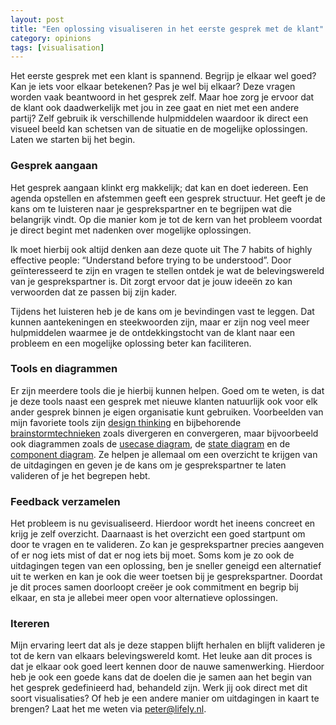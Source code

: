 ```yaml
---
layout: post
title: "Een oplossing visualiseren in het eerste gesprek met de klant"
category: opinions
tags: [visualisation]
---
```


Het eerste gesprek met een klant is spannend. Begrijp je elkaar wel goed? Kan je iets voor elkaar betekenen? Pas je wel bij elkaar? Deze vragen worden vaak beantwoord in het gesprek zelf. Maar hoe zorg je ervoor dat de klant ook daadwerkelijk met jou in zee gaat en niet met een andere partij? Zelf gebruik ik verschillende hulpmiddelen waardoor ik direct een visueel beeld kan schetsen van de situatie en de mogelijke oplossingen. Laten we starten bij het begin.

### Gesprek aangaan

Het gesprek aangaan klinkt erg makkelijk; dat kan en doet iedereen. Een agenda opstellen en afstemmen geeft een gesprek structuur. Het geeft je de kans om te luisteren naar je gesprekspartner en te begrijpen wat die belangrijk vindt. Op die manier kom je tot de kern van het probleem voordat je direct begint met nadenken over mogelijke oplossingen.

Ik moet hierbij ook altijd denken aan deze quote uit The 7 habits of highly effective people: “Understand before trying to be understood”. Door geïnteresseerd te zijn en vragen te stellen ontdek je wat de belevingswereld van je gesprekspartner is. Dit zorgt ervoor dat je jouw ideeën zo kan verwoorden dat ze passen bij zijn kader.

Tijdens het luisteren heb je de kans om je bevindingen vast te leggen. Dat kunnen aantekeningen en steekwoorden zijn, maar er zijn nog veel meer hulpmiddelen waarmee je de ontdekkingstocht van de klant naar een probleem en een mogelijke oplossing beter kan faciliteren.

### Tools en diagrammen

Er zijn meerdere tools die je hierbij kunnen helpen. Goed om te weten, is dat je deze tools naast een gesprek met nieuwe klanten natuurlijk ook voor elk ander gesprek binnen je eigen organisatie kunt gebruiken. Voorbeelden van mijn favoriete tools zijn [design thinking](https://www.frankwatching.com/archive/2017/04/10/design-thinking-gewoon-doen-5-concrete-stappen/) en bijbehorende [brainstormtechnieken](https://www.managementimpact.nl/artikel/wat-brainstormen-en-hoe-doe-je-het/) zoals divergeren en convergeren, maar bijvoorbeeld ook diagrammen zoals de [usecase diagram](https://circle.visual-paradigm.com/category/use-case/), de [state diagram](https://www.geeksforgeeks.org/unified-modeling-language-uml-state-diagrams/) en de [component diagram](https://www.visual-paradigm.com/guide/uml-unified-modeling-language/what-is-component-diagram/). Ze helpen je allemaal om een overzicht te krijgen van de uitdagingen en geven je de kans om je gesprekspartner te laten valideren of je het begrepen hebt.

### Feedback verzamelen

Het probleem is nu gevisualiseerd. Hierdoor wordt het ineens concreet en krijg je zelf overzicht. Daarnaast is het overzicht een goed startpunt om  door te vragen en te valideren. Zo kan je gesprekspartner precies aangeven of er nog iets mist of dat er nog iets bij moet. Soms kom je zo ook de uitdagingen tegen van een oplossing, ben je sneller geneigd een alternatief uit te werken en kan je ook die weer toetsen bij je gesprekspartner. Doordat je dit proces samen doorloopt creëer je ook commitment en begrip bij elkaar, en sta je allebei meer open voor alternatieve oplossingen.

### Itereren

Mijn ervaring leert dat als je deze stappen blijft herhalen en blijft valideren je tot de kern van elkaars belevingswereld komt. Het leuke aan dit proces is dat je elkaar ook goed leert kennen door de nauwe samenwerking. Hierdoor heb je ook een goede kans dat de doelen die je samen aan het begin van het gesprek gedefinieerd had, behandeld zijn. Werk jij ook direct met dit soort visualisaties? Of heb je een andere manier om uitdagingen in kaart te brengen? Laat het me weten via peter@lifely.nl.
